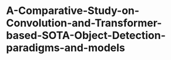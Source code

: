 # A-Comparative-Study-on-Convolution-and-Transformer-based-SOTA-Object-Detection-paradigms-and-models